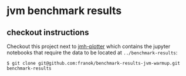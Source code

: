 # jvm benchmark results

## checkout instructions

Checkout this project next to [jmh-plotter](https://github.com/franok/jmh-plotter) which contains the jupyter notebooks that require the data to be located at `../benchmark-results`:

```
$ git clone git@github.com:franok/benchmark-results-jvm-warmup.git benchmark-results
```

